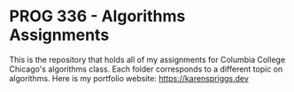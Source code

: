 # PROG 336 - Algorithms Assignments
This is the repository that holds all of my assignments for Columbia College Chicago's algorithms class. Each folder corresponds to a different topic on algorithms.
Here is my portfolio website: https://karenspriggs.dev
